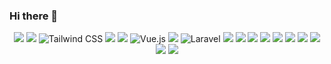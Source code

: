 ### Hi there 👋

<p align="center">
  <img src="https://img.shields.io/badge/-HTML5-333.svg?logo=html5&style=flat">
  <img src="https://img.shields.io/badge/-CSS3-1572B6.svg?logo=css3&style=flat">
  <img src="https://img.shields.io/badge/Tailwind CSS-gray?style=flat&logo=tailwindcss" alt="Tailwind CSS">
  <img src="https://img.shields.io/badge/Javascript-276DC3.svg?logo=javascript&style=flat">
  <img src="https://img.shields.io/badge/-jQuery-0769AD.svg?logo=jquery&style=flat">
  <img src="https://img.shields.io/badge/Vue.js-gray?style=flat&logo=vue.js" alt="Vue.js">
  <img src="https://img.shields.io/badge/PHP-ccc.svg?logo=php&style=flat">
  <img src="https://img.shields.io/badge/Laravel-FF2D20?style=flat&logo=laravel" alt="Laravel">
  <img src="https://img.shields.io/badge/-Mac-0078D6.svg?logo=macos&style=flat">
  <img src="https://img.shields.io/badge/-Windows-0078D6.svg?logo=windows&style=flat">
  <img src="https://img.shields.io/badge/-Linux-6C6694.svg?logo=linux&style=flat">
  <img src="https://img.shields.io/badge/-Nginx-bfcfcf.svg?logo=nginx&style=flat">
  <img src="https://img.shields.io/badge/-Apache-D22128.svg?logo=apache&style=flat">
  <img src="https://img.shields.io/badge/-MySQL-bfcfcf.svg?logo=mysql&style=flat">
  <img src="https://img.shields.io/badge/-Visual%20Studio%20Code-007ACC.svg?logo=visual-studio-code&style=flat">
  <img src="https://img.shields.io/badge/-Docker-EEE.svg?logo=docker&style=flat">
  <img src="https://img.shields.io/badge/-Amazon%20AWS-232F3E.svg?logo=amazon-aws&style=flat">
  <img src="https://img.shields.io/badge/-GitHub-181717.svg?logo=github&style=flat">
</p>
